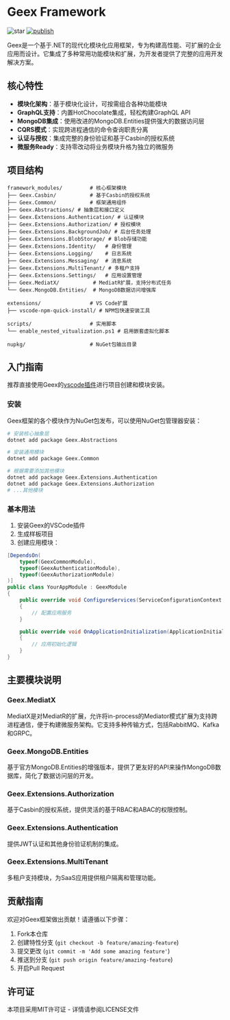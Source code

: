 # Geex Framework
![star](https://gitcode.com/geexcode/geex/star/badge.svg)
[![publish](https://github.com/geex-framework/geex/actions/workflows/publish.yml/badge.svg)](https://github.com/geex-framework/geex/actions/workflows/publish.yml)

Geex是一个基于.NET的现代化模块化应用框架，专为构建高性能、可扩展的企业应用而设计。它集成了多种常用功能模块和扩展，为开发者提供了完整的应用开发解决方案。

## 核心特性

- **模块化架构**：基于模块化设计，可按需组合各种功能模块
- **GraphQL支持**：内置HotChocolate集成，轻松构建GraphQL API
- **MongoDB集成**：使用改进的MongoDB.Entities提供强大的数据访问层
- **CQRS模式**：实现跨进程通信的命令查询职责分离
- **认证与授权**：集成完整的身份验证和基于Casbin的授权系统
- **微服务Ready**：支持零改动将业务模块升格为独立的微服务

## 项目结构

```
framework_modules/         # 核心框架模块
├── Geex.Casbin/           # 基于Casbin的授权系统
├── Geex.Common/           # 框架通用组件
├── Geex.Abstractions/ # 抽象层和接口定义
├── Geex.Extensions.Authentication/ # 认证模块
├── Geex.Extensions.Authorization/ # 授权模块
├── Geex.Extensions.BackgroundJob/ # 后台任务处理
├── Geex.Extensions.BlobStorage/ # Blob存储功能
├── Geex.Extensions.Identity/   # 身份管理
├── Geex.Extensions.Logging/    # 日志系统
├── Geex.Extensions.Messaging/  # 消息系统
├── Geex.Extensions.MultiTenant/ # 多租户支持
├── Geex.Extensions.Settings/   # 应用设置管理
├── Geex.MediatX/           # MediatR扩展，支持分布式任务
└── Geex.MongoDB.Entities/  # MongoDB数据访问增强库

extensions/                # VS Code扩展
├── vscode-npm-quick-install/ # NPM包快速安装工具

scripts/                   # 实用脚本
└── enable_nested_vitualization.ps1 # 启用嵌套虚拟化脚本

nupkg/                     # NuGet包输出目录
```

## 入门指南

推荐直接使用Geex的[vscode插件](https://marketplace.visualstudio.com/items?itemName=Lulus.geex-schematics)进行项目创建和模块安装。

### 安装

Geex框架的各个模块作为NuGet包发布，可以使用NuGet包管理器安装：

```bash
# 安装核心抽象层
dotnet add package Geex.Abstractions

# 安装通用模块
dotnet add package Geex.Common

# 根据需要添加其他模块
dotnet add package Geex.Extensions.Authentication
dotnet add package Geex.Extensions.Authorization
# ...其他模块
```

### 基本用法

1. 安装Geex的VSCode插件
2. 生成样板项目
3. 创建应用模块：

```csharp
[DependsOn(
    typeof(GeexCommonModule),
    typeof(GeexAuthenticationModule),
    typeof(GeexAuthorizationModule)
)]
public class YourAppModule : GeexModule
{
    public override void ConfigureServices(ServiceConfigurationContext context)
    {
        // 配置应用服务
    }

    public override void OnApplicationInitialization(ApplicationInitializationContext context)
    {
        // 应用初始化逻辑
    }
}
```

## 主要模块说明

### Geex.MediatX

MediatX是对MediatR的扩展，允许将in-process的Mediator模式扩展为支持跨进程通信，便于构建微服务架构。它支持多种传输方式，包括RabbitMQ、Kafka和GRPC。

### Geex.MongoDB.Entities

基于官方MongoDB.Entities的增强版本，提供了更友好的API来操作MongoDB数据库，简化了数据访问层的开发。

### Geex.Extensions.Authorization

基于Casbin的授权系统，提供灵活的基于RBAC和ABAC的权限控制。

### Geex.Extensions.Authentication

提供JWT认证和其他身份验证机制的集成。

### Geex.Extensions.MultiTenant

多租户支持模块，为SaaS应用提供租户隔离和管理功能。

## 贡献指南

欢迎对Geex框架做出贡献！请遵循以下步骤：

1. Fork本仓库
2. 创建特性分支 (`git checkout -b feature/amazing-feature`)
3. 提交更改 (`git commit -m 'Add some amazing feature'`)
4. 推送到分支 (`git push origin feature/amazing-feature`)
5. 开启Pull Request

## 许可证

本项目采用MIT许可证 - 详情请参阅LICENSE文件
